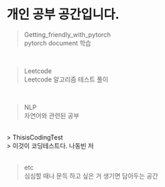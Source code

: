 # 개인 공부 공간입니다.

 > Getting_friendly_with_pytorch <br/>
 > pytorch document 학습 <br/>
<br/>

> Leetcode <br/>
> Leetcode 알고리즘 테스트 풀이<br/>
<br/>

> NLP<br/>
> 자연어와 관련된 공부<br/>
<br/>
> ThisisCodingTest <br/>
> 이것이 코딩테스트다. 나동빈 저 <br/>
<br/>

> etc <br/>
> 심심할 때나 문득 하고 싶은 거 생기면 담아두는 공간
